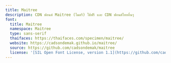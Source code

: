 ```yaml
---
title: Maitree
description: CDN ฟอนต์ Maitree (ไมตรี) ใช้ฟรี และ CDN ฟอนต์ไทยอื่นๆ
font:
  title: Maitree
  namespace: Maitree
  type: sans-serif
  thaifaces: https://thaifaces.com/specimen/maitree/
  website: https://cadsondemak.github.io/maitree/
  source: https://github.com/cadsondemak/maitree
  license: '[SIL Open Font License, version 1.1](https://github.com/cadsondemak/maitree/blob/master/OFL.txt)'
---
```


<div></div>
